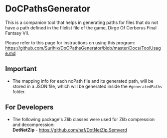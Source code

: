 # DoCPathsGenerator
This is a companion tool that helps in generating paths for files that do not have a path defined in the filelist file of the game, Dirge Of Cerberus Final Fantasy VII.

Please refer to this page for instructions on using this program:
<br>https://github.com/Surihix/DoCPathsGenerator/blob/master/Docs/ToolUsage.md

## Important
- The mapping info for each noPath file and its generated path, will be stored in a JSON file, which will be generated inside the `#generatedPaths` folder.

## For Developers
- The following package's Zlib classes were used for Zlib compression and decompression:
<br>**DotNetZip** - https://github.com/haf/DotNetZip.Semverd
